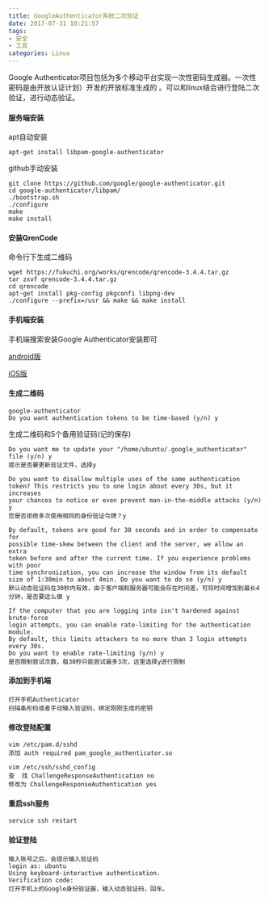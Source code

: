 ```yaml
---
title: GoogleAuthenticator系统二次验证
date: 2017-07-31 10:21:57
tags:
- 安全
- 工具
categories: Linux
---
```

Google Authenticator项目包括为多个移动平台实现一次性密码生成器。一次性密码是由开放认证计划）开发的开放标准生成的 。可以和linux结合进行登陆二次验证，进行动态验证。
<!-- more -->
#### 服务端安装
apt自动安装
```
apt-get install libpam-google-authenticator
```
github手动安装
```
git clone https://github.com/google/google-authenticator.git
cd google-authenticator/libpam/
./bootstrap.sh
./configure
make
make install
```
#### 安装QrenCode
命令行下生成二维码
```
wget https://fukuchi.org/works/qrencode/qrencode-3.4.4.tar.gz
tar zxvf qrencode-3.4.4.tar.gz
cd qrencode
apt-get install pkg-config pkgconfi libpng-dev
./configure --prefix=/usr && make && make install
```


#### 手机端安装

手机端搜索安装Google Authenticator安装即可

[android版](https://play.google.com/store/apps/details?id=com.google.android.apps.authenticator2&hl=zh_CN)

[iOS版](https://itunes.apple.com/cn/app/google-authenticator/id388497605)



#### 生成二维码
```
google-authenticator
Do you want authentication tokens to be time-based (y/n) y
```
生成二维码和5个备用验证码(记的保存)
```
Do you want me to update your "/home/ubuntu/.google_authenticator" file (y/n) y  
提示是否要更新验证文件，选择y

Do you want to disallow multiple uses of the same authentication
token? This restricts you to one login about every 30s, but it increases
your chances to notice or even prevent man-in-the-middle attacks (y/n) y
您是否拒绝多次使用相同的身份验证令牌？y

By default, tokens are good for 30 seconds and in order to compensate for
possible time-skew between the client and the server, we allow an extra
token before and after the current time. If you experience problems with poor
time synchronization, you can increase the window from its default
size of 1:30min to about 4min. Do you want to do so (y/n) y
默认动态验证码在30秒内有效，由于客户端和服务器可能会存在时间差，可将时间增加到最长4分钟，是否要这么做 y

If the computer that you are logging into isn't hardened against brute-force
login attempts, you can enable rate-limiting for the authentication module.
By default, this limits attackers to no more than 3 login attempts every 30s.
Do you want to enable rate-limiting (y/n) y
是否限制尝试次数，每30秒只能尝试最多3次，这里选择y进行限制
```


#### 添加到手机端
```
打开手机Authenticator
扫描条形码或者手动输入验证码，绑定刚刚生成的密钥
```
#### 修改登陆配置
```
vim /etc/pam.d/sshd
添加 auth required pam_google_authenticator.so

vim /etc/ssh/sshd_config
查  找 ChallengeResponseAuthentication no
修改为 ChallengeResponseAuthentication yes
```

#### 重启ssh服务
```
service ssh restart
```
#### 验证登陆
```
输入账号之后，会提示输入验证码
login as: ubuntu
Using keyboard-interactive authentication.
Verification code:
打开手机上的Google身份验证器，输入动态验证码，回车。
```
